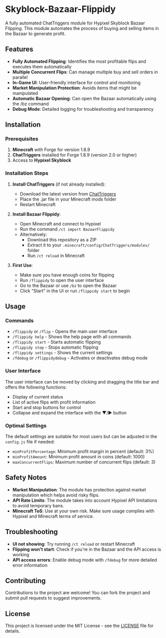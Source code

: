 # Skyblock-Bazaar-Flippidy

A fully automated ChatTriggers module for Hypixel Skyblock Bazaar Flipping. This module automates the process of buying and selling items in the Bazaar to generate profit.

## Features

- **Fully Automated Flipping**: Identifies the most profitable flips and executes them automatically
- **Multiple Concurrent Flips**: Can manage multiple buy and sell orders in parallel
- **In-Game UI**: User-friendly interface for control and monitoring
- **Market Manipulation Protection**: Avoids items that might be manipulated
- **Automatic Bazaar Opening**: Can open the Bazaar automatically using the /bz command
- **Debug Mode**: Detailed logging for troubleshooting and transparency

## Installation

### Prerequisites

1. **Minecraft** with Forge for version 1.8.9
2. **ChatTriggers** installed for Forge 1.8.9 (version 2.0 or higher)
3. Access to **Hypixel Skyblock**

### Installation Steps

1. **Install ChatTriggers** (if not already installed):
   - Download the latest version from [ChatTriggers](https://www.chattriggers.com/)
   - Place the .jar file in your Minecraft mods folder
   - Restart Minecraft

2. **Install Bazaar Flippidy**:
   - Open Minecraft and connect to Hypixel
   - Run the command `/ct import BazaarFlippidy`
   - Alternatively:
     - Download this repository as a ZIP
     - Extract it to your `.minecraft/config/ChatTriggers/modules/` folder
     - Run `/ct reload` in Minecraft

3. **First Use**:
   - Make sure you have enough coins for flipping
   - Run `/flippidy` to open the user interface
   - Go to the Bazaar or use `/bz` to open the Bazaar
   - Click "Start" in the UI or run `/flippidy start` to begin

## Usage

### Commands

- `/flippidy` or `/flip` - Opens the main user interface
- `/flippidy help` - Shows the help page with all commands
- `/flippidy start` - Starts automatic flipping
- `/flippidy stop` - Stops automatic flipping
- `/flippidy settings` - Shows the current settings
- `/fdebug` or `/flippidydebug` - Activates or deactivates debug mode

### User Interface

The user interface can be moved by clicking and dragging the title bar and offers the following functions:

- Display of current status
- List of active flips with profit information
- Start and stop buttons for control
- Collapse and expand the interface with the ▼/▶ button

### Optimal Settings

The default settings are suitable for most users but can be adjusted in the `config.js` file if needed:

- `minProfitPercentage`: Minimum profit margin in percent (default: 3%)
- `minProfitAmount`: Minimum profit amount in coins (default: 1000)
- `maxConcurrentFlips`: Maximum number of concurrent flips (default: 3)

## Safety Notes

- **Market Manipulation**: The module has protection against market manipulation which helps avoid risky flips.
- **API Rate Limits**: The module takes into account Hypixel API limitations to avoid temporary bans.
- **Minecraft ToS**: Use at your own risk. Make sure usage complies with Hypixel and Minecraft terms of service.

## Troubleshooting

- **UI not showing**: Try running `/ct reload` or restart Minecraft
- **Flipping won't start**: Check if you're in the Bazaar and the API access is working
- **API access errors**: Enable debug mode with `/fdebug` for more detailed error information

## Contributing

Contributions to the project are welcome! You can fork the project and submit pull requests to suggest improvements.

## License

This project is licensed under the MIT License - see the [LICENSE](LICENSE) file for details.